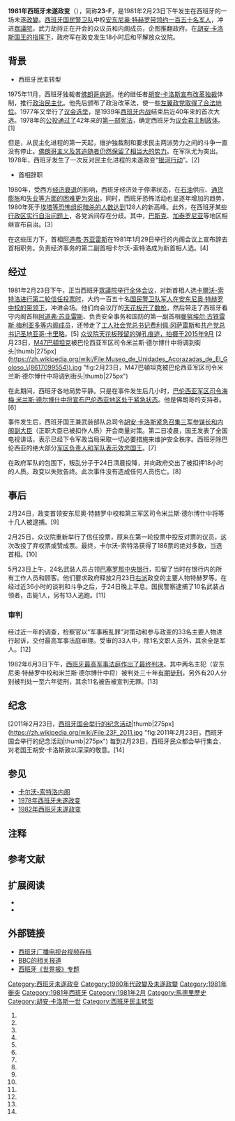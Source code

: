 **1981年西班牙未遂政变**（），简称**23-F**，是1981年2月23日下午发生在西班牙的一场未遂[政變](../Page/政變.md "wikilink")。[西班牙国民警卫队](../Page/西班牙国民警卫队.md "wikilink")中校[安东尼奥·特赫罗带领约一百五十名军人](https://zh.wikipedia.org/wiki/安东尼奥·特赫罗 "wikilink")，冲进[眾議院](../Page/眾議院_\(西班牙\).md "wikilink")，武力劫持正在开会的众议员和内阁成员，企图推翻政府。在[胡安·卡洛斯国王的指挥下](../Page/胡安·卡洛斯一世.md "wikilink")，政府军在政变发生18小时后和平解放众议院。

## 背景

  - 西班牙民主转型

1975年11月，西班牙独裁者[佛朗哥病逝](../Page/弗朗西斯科·佛朗哥.md "wikilink")。他的继任者[胡安·卡洛斯宣布改革](../Page/胡安·卡洛斯一世.md "wikilink")[独裁](../Page/独裁.md "wikilink")体制，推行[政治民主化](../Page/西班牙民主转型.md "wikilink")。他先后颁布了政治改革法，使一些[左翼政党取得了合法地位](https://zh.wikipedia.org/wiki/左翼 "wikilink")。1977年又举行了[议会选举](https://zh.wikipedia.org/wiki/1977年西班牙大选 "wikilink")，是1939年[西班牙内战](../Page/西班牙内战.md "wikilink")结束后近40年来的首次大选。1978年的[公投通过了](https://zh.wikipedia.org/wiki/公投 "wikilink")42年来的[第一部宪法](../Page/1978年西班牙宪法.md "wikilink")，确定西班牙为[议会君主制政体](../Page/议会制君主立宪制.md "wikilink")。\[1\]

但是，从民主化进程的第一天起，维护独裁制和要求民主两派势力之间的斗争一直没有停止。[佛朗哥主义及其追随者仍然保留了相当大的势力](https://zh.wikipedia.org/wiki/佛朗哥主义 "wikilink")。在军队尤为突出。1978年，西班牙发生了一次反对民主化进程的未遂政变“[银河行动](https://zh.wikipedia.org/wiki/银河行动 "wikilink")”。\[2\]

  - 首相辞职

1980年，受西方[经济衰退](../Page/经济衰退.md "wikilink")的影响，西班牙经济处于停滞状态，在[石油](../Page/石油.md "wikilink")供应、[通货膨胀](../Page/通货膨胀.md "wikilink")和[失业等方面的困难更为突出](https://zh.wikipedia.org/wiki/失业 "wikilink")。同时，西班牙恐怖活动也呈逐年增加的趋势，1980年死于[埃塔等恐怖组织暗杀的人数达到](https://zh.wikipedia.org/wiki/埃塔 "wikilink")128人的新高峰。此外，在西班牙某些[行政区实行自治问题上](https://zh.wikipedia.org/wiki/西班牙行政区划 "wikilink")，各党派间存在分歧。其中，[巴斯克](https://zh.wikipedia.org/wiki/巴斯克自治区 "wikilink")、[加泰罗尼亚](../Page/加泰罗尼亚.md "wikilink")等地区相继宣布自治。\[3\]

在这些压力下，首相[阿道弗·苏亚雷斯](../Page/阿道弗·苏亚雷斯.md "wikilink")在1981年1月29日举行的内阁会议上宣布辞去首相职务。负责经济事务的第二副首相卡尔沃-索特洛成为新首相人选。\[4\]

## 经过

1981年2月23日下午，正当西班牙[眾議院举行全体会议](../Page/眾議院_\(西班牙\).md "wikilink")，对新首相人选[卡爾沃-索特洛进行第二轮信任投票时](../Page/萊奧波爾多·卡爾沃-索特洛.md "wikilink")，大约一百五十名[国民警卫队军人在](../Page/西班牙国民警卫队.md "wikilink")[安东尼奥·特赫罗中校的带领下](https://zh.wikipedia.org/wiki/安东尼奥·特赫罗 "wikilink")，冲进会场。他们向会议厅的[天花板开了数枪](https://zh.wikipedia.org/wiki/天花板 "wikilink")，然后带走了西班牙看守内阁首相[阿道弗·苏亚雷斯](../Page/阿道弗·苏亚雷斯.md "wikilink")、负责安全事务和国防的第一副首相[曼努埃尔·古铁雷斯·梅利亚多等内阁成员](https://zh.wikipedia.org/wiki/曼努埃尔·古铁雷斯·梅利亚 "wikilink")，还带走了[工人社会党总书记](../Page/西班牙工人社会党.md "wikilink")[费利佩·冈萨雷斯](../Page/费利佩·冈萨雷斯.md "wikilink")和[共产党总书记](../Page/西班牙共产党.md "wikilink")[圣地亚哥·卡里略](../Page/圣地亚哥·卡里略.md "wikilink")。\[5\] [众议院天花板残留的弹孔痕迹，拍摄于2015年9月](https://zh.wikipedia.org/wiki/File:Congreso_de_los_diputados,_disparos_del_techo,_Madrid,_España,_2015_09.JPG "fig:众议院天花板残留的弹孔痕迹，拍摄于2015年9月") [2月23日，[M47巴頓坦克](../Page/M47巴頓坦克.md "wikilink")被巴伦西亚军区司令米兰斯·德尔博什中将调到街头|thumb|275px](https://zh.wikipedia.org/wiki/File:Museo_de_Unidades_Acorazadas_de_El_Goloso_\(8617099554\).jpg "fig:2月23日，M47巴頓坦克被巴伦西亚军区司令米兰斯·德尔博什中将调到街头|thumb|275px")

在此期间，西班牙各地局势平静。只是在事件发生后几小时，[巴伦西亚军区司令](https://zh.wikipedia.org/wiki/巴伦西亚 "wikilink")[海梅·米兰斯·德尔博什中将宣布巴伦西亚地区处于紧急状态](https://zh.wikipedia.org/wiki/海梅·米兰斯·德尔博什 "wikilink")。他是佛朗哥的支持者。\[6\]

事件发生后，西班牙国王兼武装部队总司令[胡安·卡洛斯紧急召集三军参谋长和内阁副大臣](../Page/胡安·卡洛斯一世.md "wikilink")（正职大臣已被扣作人质）开会商量对策。第二日凌晨，国王发表了全国电视讲话，表示已经下令军政当局采取一切必要措施来维护安全秩序。西班牙除巴伦西亚的绝大部分[军区负责人和军队表示效忠国王](https://zh.wikipedia.org/wiki/军区 "wikilink")。\[7\]

在政府军队的包围下，叛乱分子于24日清晨投降，并向政府交出了被扣押18小时的人质。政变以失败告终。此次事件没有造成任何人员伤亡。\[8\]

## 事后

2月24日，政变首领安东尼奥·特赫罗中校和第三军区司令米兰斯·德尔博什中将等十几人被逮捕。\[9\]

2月25日，众议院重新举行了信任投票，原来在第一轮投票中投反对票的议员，这次改投了弃权票或赞成票。最终，卡尔沃-索特洛获得了186票的绝对多数，当选首相。\[10\]

5月23日上午，24名武装人员占领[巴塞罗那中央银行](https://zh.wikipedia.org/wiki/巴塞罗那 "wikilink")，扣留了当时在银行内的所有工作人员和顾客。他们要求政府释放2月23日[右派](../Page/右派.md "wikilink")政变的主要人物特赫罗等。在经过近36小时的谈判和斗争之后，于24日晚上平息。国民警察逮捕了10名武装占领者，击毙1人，另有13人逃跑。\[11\]

### 审判

经过近一年的调查，检察官以“军事叛乱罪”对策动和参与政变的33名主要人物进行起诉，交付最高军事法庭审理。受审的33人中，除1名文职人员外，其余全是军人。\[12\]

1982年6月3日下午，[西班牙最高军事法庭作出了最终判决](https://zh.wikipedia.org/wiki/西班牙最高军事法庭 "wikilink")。其中两名主犯（安东尼奥·特赫罗中校和米兰斯·德尔博什中将）被判处三十年[有期徒刑](../Page/有期徒刑.md "wikilink")，另外有20人分别被判处一至六年徒刑，其余11名被告被宣判无罪。\[13\]

## 纪念

[2011年2月23日，[西班牙国会举行的纪念活动](https://zh.wikipedia.org/wiki/西班牙国会 "wikilink")|thumb|275px](https://zh.wikipedia.org/wiki/File:23F_2011.jpg "fig:2011年2月23日，西班牙国会举行的纪念活动|thumb|275px") 每到2月23日，西班牙民众都会举行集会，对老国王胡安·卡洛斯致以深深的敬意。\[14\]

## 参见

  - [卡尔沃-索特洛内阁](https://zh.wikipedia.org/wiki/卡尔沃-索特洛内阁 "wikilink")
  - [1978年西班牙未遂政变](https://zh.wikipedia.org/wiki/银河行动 "wikilink")
  - [1982年西班牙未遂政变](https://zh.wikipedia.org/wiki/1982年西班牙未遂政变 "wikilink")

## 注释

## 参考文献

## 扩展阅读

  -
  -
## 外部链接

  - [西班牙广播电视台视频存档](http://www.rtve.es/noticias/23f/)
  - [BBC的相关报道](http://news.bbc.co.uk/onthisday/hi/dates/stories/february/23/newsid_2518000/2518825.stm)
  - [西班牙《世界报》专题](http://www.elmundo.es/especiales/2001/02/nacional/23-f/index2.html)

[Category:西班牙未遂政变](https://zh.wikipedia.org/wiki/Category:西班牙未遂政变 "wikilink") [Category:1980年代政變及未遂政變](https://zh.wikipedia.org/wiki/Category:1980年代政變及未遂政變 "wikilink") [Category:1981年衝突](https://zh.wikipedia.org/wiki/Category:1981年衝突 "wikilink") [Category:1981年西班牙](https://zh.wikipedia.org/wiki/Category:1981年西班牙 "wikilink") [Category:1981年2月](https://zh.wikipedia.org/wiki/Category:1981年2月 "wikilink") [Category:馬德里歷史](https://zh.wikipedia.org/wiki/Category:馬德里歷史 "wikilink") [Category:胡安·卡洛斯一世](https://zh.wikipedia.org/wiki/Category:胡安·卡洛斯一世 "wikilink") [Category:西班牙民主转型](https://zh.wikipedia.org/wiki/Category:西班牙民主转型 "wikilink")

1.

2.
3.

4.

5.

6.
7.
8.
9.
10.

11.

12.

13.

14.
